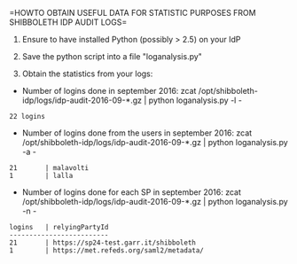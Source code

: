 =HOWTO OBTAIN USEFUL DATA FOR STATISTIC PURPOSES FROM SHIBBOLETH IDP AUDIT LOGS=

1. Ensure to have installed Python (possibly > 2.5) on your IdP

2. Save the python script into a file "loganalysis.py"

3. Obtain the statistics from your logs:
  * Number of logins done in september 2016: zcat /opt/shibboleth-idp/logs/idp-audit-2016-09-*.gz | python loganalysis.py -l -
  
  ```22 logins```
  
  * Number of logins done from the users in september 2016: zcat /opt/shibboleth-idp/logs/idp-audit-2016-09-*.gz | python loganalysis.py -a -

  ```
  21       | malavolti
  1        | lalla
  ```
  
  * Number of logins done for each SP in september 2016: zcat /opt/shibboleth-idp/logs/idp-audit-2016-09-*.gz | python loganalysis.py -n -

  ```
  logins   | relyingPartyId
  -------------------------
  21       | https://sp24-test.garr.it/shibboleth
  1        | https://met.refeds.org/saml2/metadata/
  ```
